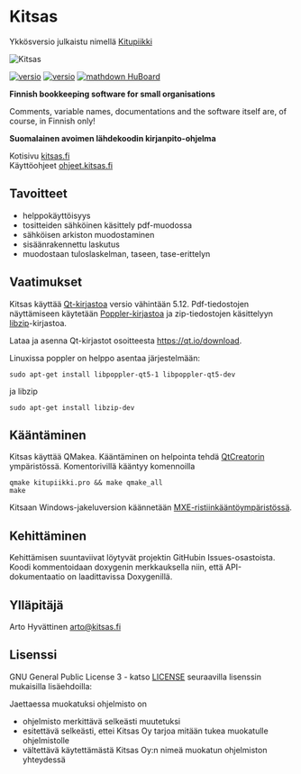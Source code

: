 # Kitsas
Ykkösversio julkaistu nimellä [Kitupiikki](https://kitupiikki.info)

![Kitsas](https://raw.githubusercontent.com/artoh/kitupiikki/master/kitsas/pic/kitsas150.png)

[![versio](https://img.shields.io/github/release/artoh/kitupiikki.svg?label=Julkaistu%20versio)](https://github.com/artoh/kitupiikki/releases)
[![versio](https://img.shields.io/github/release/artoh/kitupiikki/all.svg?label=Esiversio)](https://github.com/artoh/kitupiikki/releases)
[![mathdown HuBoard](https://img.shields.io/github/issues/artoh/kitupiikki.svg?label=Tehtävät%20%28HuBoard%29)](https://huboard.com/artoh/kitupiikki)

**Finnish bookkeeping software for small organisations**

Comments, variable names, documentations and the software itself are, of course, in Finnish only!

**Suomalainen avoimen lähdekoodin kirjanpito-ohjelma**

Kotisivu [kitsas.fi](https://kitsas.fi)   
Käyttöohjeet [ohjeet.kitsas.fi](https://ohjeet.kitsas.fi)


## Tavoitteet

- helppokäyttöisyys
- tositteiden sähköinen käsittely pdf-muodossa
- sähköisen arkiston muodostaminen
- sisäänrakennettu laskutus
- muodostaan tuloslaskelman, taseen, tase-erittelyn

## Vaatimukset
Kitsas käyttää [Qt-kirjastoa](https://qt.io) versio vähintään 5.12.
Pdf-tiedostojen näyttämiseen käytetään [Poppler-kirjastoa](https://poppler.freedesktop.org/) ja zip-tiedostojen käsittelyyn [libzip](https://libzip.org)-kirjastoa.

Lataa ja asenna Qt-kirjastot osoitteesta https://qt.io/download.

Linuxissa poppler on helppo asentaa järjestelmään:

    sudo apt-get install libpoppler-qt5-1 libpoppler-qt5-dev

ja libzip

    sudo apt-get install libzip-dev

## Kääntäminen

Kitsas käyttää QMakea. Kääntäminen on helpointa tehdä [QtCreatorin](http://doc.qt.io/qtcreator/) ympäristössä. Komentorivillä kääntyy komennoilla

    qmake kitupiikki.pro && make qmake_all
    make

Kitsaan Windows-jakeluversion käännetään [MXE-ristiinkääntöympäristössä](https://mxe.cc).

## Kehittäminen

Kehittämisen suuntaviivat löytyvät projektin GitHubin Issues-osastoista. Koodi kommentoidaan doxygenin merkkauksella niin, että API-dokumentaatio on laadittavissa Doxygenillä.

## Ylläpitäjä

Arto Hyvättinen <arto@kitsas.fi>

## Lisenssi

GNU General Public License 3 - katso [LICENSE](https://raw.githubusercontent.com/artoh/kitupiikki/master/LICENSE) seuraavilla lisenssin mukaisilla lisäehdoilla:

Jaettaessa muokatuksi ohjelmisto on

-  ohjelmisto merkittävä selkeästi muutetuksi
-  esitettävä selkeästi, ettei Kitsas Oy tarjoa mitään tukea muokatulle ohjelmistolle
- vältettävä käytettämästä Kitsas Oy:n nimeä muokatun ohjelmiston yhteydessä
